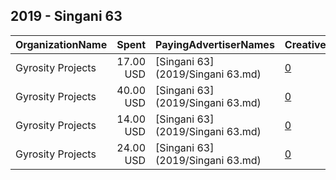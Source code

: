 ## 2019 - Singani 63 
|OrganizationName|Spent|PayingAdvertiserNames|CreativeUrls|Impressions|Genders|AgeBrackets|CountryCodes|BillingAddresses|CandidateBallotInformation|
|:---|---:|:---|:---|---:|:---|:---|:---|:---|:---|
|Gyrosity Projects|17.00 USD|[Singani 63](2019/Singani 63.md)|[0](https://www.snap.com/political-ads/asset/23beafacd2c1ace08f9ea293034c47af812916b5a5ab3f6520d7575b289e103b?mediaType=mp4)|4,104||25+|united states|US||
|Gyrosity Projects|40.00 USD|[Singani 63](2019/Singani 63.md)|[0](https://www.snap.com/political-ads/asset/e52f5affa541c407dcc13fb7d314d43245188725e60105d9966b954ad3a9a93f?mediaType=mp4)|9,922||25+|united states|US||
|Gyrosity Projects|14.00 USD|[Singani 63](2019/Singani 63.md)|[0](https://www.snap.com/political-ads/asset/3940eb3edf6a80fc6602049eb4b7de2905e7e071d2b7e014c7c8841cad1e8b8c?mediaType=mp4)|3,409||25+|united states|US||
|Gyrosity Projects|24.00 USD|[Singani 63](2019/Singani 63.md)|[0](https://www.snap.com/political-ads/asset/1cb8a3cbd2d01b44f604fb3fc2a8bec01dccaf33c6b978665adf9a352a7f84f3?mediaType=mp4)|6,147||25+|united states|US||
